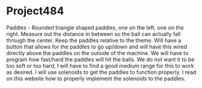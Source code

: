 # Project484
Paddles - Rounded triangle shaped paddles, one on the left, one on the right. Measure out the distance in between so the ball can actually fall through the center. Keep the paddles relative to the theme. Will have a button that allows for the paddles to go up/down and will have this wired directly above the paddles on the outside of the machine. We will have to program how fast/hard the paddles will hit the balls. We do not want it to be too soft or too hard, I will have to find a good medium range for this to work as desired. I will use solenoids to get the paddles to function properly.  I read on this website how to properly implement the solenoids to the paddles. 
